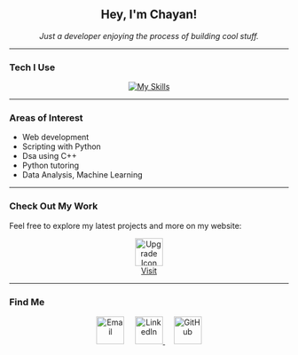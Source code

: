 <!-- Minimal GitHub Profile README -->

<h2 align="center">Hey, I'm Chayan!</h2>

<p align="center">
  <p align="center">
    <em>Just a developer enjoying the process of building cool stuff.</em>
  </p>
</p>

---

###  Tech I Use

<p align="center">
  <a href="https://skillicons.dev">
    <img src="https://skillicons.dev/icons?i=html,css,js,nodejs,express,python,cpp" alt="My Skills" />
  </a>
</p>

---

### Areas of Interest

- Web development
- Scripting with Python  
- Dsa using C++
- Python tutoring
- Data Analysis, Machine Learning

---


###  Check Out My Work
Feel free to explore my latest projects and more on my website:
<p align="center">
  <a href="https://chayanjain.vercel.app">
    <img src="https://www.svgrepo.com/show/503851/upgrade.svg" alt="Upgrade Icon" width="50" style="vertical-align: middle;"/>
    <br/>
    <span>Visit</span>
  </a>
</p>

---

### Find Me 
<p align="center">
  <a href="mailto:chayanj39@gmail.com" style="text-decoration: none; border: none; outline: none;">
    <img src="https://skillicons.dev/icons?i=gmail&perline=5" alt="Email" width="50"/>
  </a>
  &nbsp;&nbsp;&nbsp; 
  <a href="https://linkedin.com/in/jainchayan">
    <img src="https://skillicons.dev/icons?i=linkedin&perline=5" alt="LinkedIn" width="50"/>
  </a>
  &nbsp;&nbsp;&nbsp; 
  <a href="https://github.com/Chayan-jn">
    <img src="https://skillicons.dev/icons?i=github&perline=5" alt="GitHub" width="50"/>
  </a>
</p>
